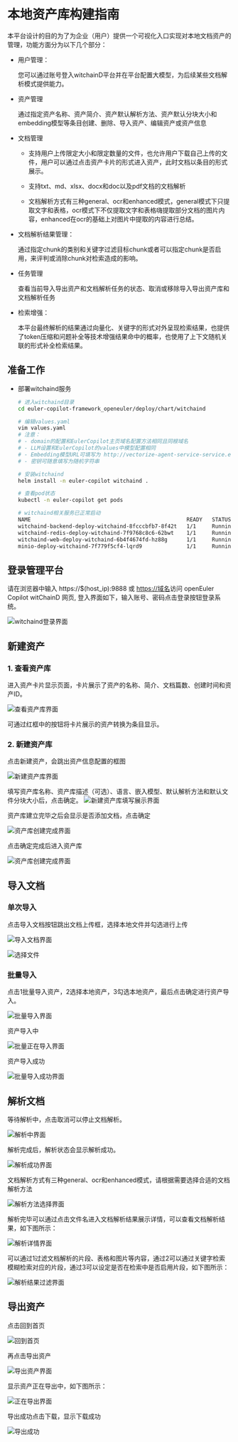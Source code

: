 # 本地资产库构建指南

本平台设计的目的为了为企业（用户）提供一个可视化入口实现对本地文档资产的管理，功能方面分为以下几个部分：
- 用户管理：
  
  您可以通过账号登入witchainD平台并在平台配置大模型，为后续某些文档解析模式提供能力。
- 资产管理
  
  通过指定资产名称、资产简介、资产默认解析方法、资产默认分块大小和embedding模型等条目创建、删除、导入资产、编辑资产或资产信息
- 文档管理
  
  - 支持用户上传限定大小和限定数量的文件，也允许用户下载自己上传的文件，用户可以通过点击资产卡片的形式进入资产，此时文档以条目的形式展示。

  - 支持txt、md、xlsx、docx和doc以及pdf文档的文档解析
  - 文档解析方式有三种general、ocr和enhanced模式，general模式下只提取文字和表格，ocr模式下不仅提取文字和表格嗨提取部分文档的图片内容，enhanced在ocr的基础上对图片中提取的内容进行总结。

- 文档解析结果管理：
  
  通过指定chunk的类别和关键字过滤目标chunk或者可以指定chunk是否启用，来评判或消除chunk对检索造成的影响。
- 任务管理
  
  查看当前导入导出资产和文档解析任务的状态、取消或移除导入导出资产库和文档解析任务
- 检索增强：
  
  本平台最终解析的结果通过向量化、关键字的形式对外呈现检索结果，也提供了token压缩和问题补全等技术增强结果命中的概率，也使用了上下文随机关联的形式补全检索结果。
## 准备工作

- 部署witchaind服务
  
  ```bash
  # 进入witchaind目录
  cd euler-copilot-framework_openeuler/deploy/chart/witchaind
  ```
  ```bash
  # 编辑values.yaml
  vim values.yaml
  # 注意：
  # - domain的配置和EulerCopilot主页域名配置方法相同且同根域名
  # - LLM设置和EulerCopilot的values中模型配置相同
  # - Embedding模型URL可填写为 http://vectorize-agent-service-service.euler-copilot.svc.cluster.local:8001/embedding或查看Embedding模型的服务IP后填写
  # - 密钥可随意填写为随机字符串
  ```
  ```bash
  # 安装witchaind
  helm install -n euler-copilot witchaind .
  ```

  ```bash
  # 查看pod状态
  kubectl -n euler-copilot get pods
  ```
  ```bash
  # witchaind相关服务已正常启动
  NAME                                                 READY   STATUS    RESTARTS   AGE
  witchaind-backend-deploy-witchaind-8fcccbfb7-8f42t   1/1     Running   0          3d1h
  witchaind-redis-deploy-witchaind-7f9768c8c6-62bwt    1/1     Running   0          3d1h
  witchaind-web-deploy-witchaind-6b4f4674fd-hz88g      1/1     Running   0          3d1h
  minio-deploy-witchaind-7f779f5cf4-lqrd9              1/1     Running   0          3d1h
  ```

## 登录管理平台

请在浏览器中输入 https://$(host_ip):9888 或 <https://域名>访问 openEuler Copilot witChainD 网页,
登入界面如下，输入账号、密码点击登录按钮登录系统。

![witchaind登录界面](./pictures/witChainD/witchaind登录界面.png)

## 新建资产

### 1. 查看资产库
进入资产卡片显示页面，卡片展示了资产的名称、简介、文档篇数、创建时间和资产ID。

![查看资产库界面](./pictures/witChainD/查看资产库界面.png)

可通过红框中的按钮将卡片展示的资产转换为条目显示。

### 2. 新建资产库
点击新建资产，会跳出资产信息配置的框图

![新建资产库界面](./pictures/witChainD/新建资产库界面.png)

填写资产库名称、资产库描述（可选）、语言、嵌入模型、默认解析方法和默认文件分块大小后，点击确定。
![新建资产库填写展示界面](./pictures/witChainD/新建资产库填写展示界面.png)

资产库建立完毕之后会显示是否添加文档，点击确定

![资产库创建完成界面](./pictures/witChainD/资产库创建完成界面.png)

点击确定完成后进入资产库

![资产库创建完成界面](./pictures/witChainD/进入资产库界面.png)

## 导入文档

### 单次导入

点击导入文档按钮跳出文档上传框，选择本地文件并勾选进行上传

![导入文档界面](./pictures/witChainD/导入文档界面.png)

![选择文件](./pictures/witChainD/选择文件.png)

### 批量导入

点击1批量导入资产，2选择本地资产，3勾选本地资产，最后点击确定进行资产导入。

![批量导入界面](./pictures/witChainD/批量导入界面.png)

资产导入中

![批量正在导入界面](./pictures/witChainD/批量正在导入界面.png)

资产导入成功

![批量导入成功界面](./pictures/witChainD/批量导入成功界面.png)


## 解析文档

等待解析中，点击取消可以停止文档解析。

![解析中界面](./pictures/witChainD/解析中界面.png)

解析完成后，解析状态会显示解析成功。

![解析成功界面](./pictures/witChainD/解析成功界面.png)

文档解析方式有三种general、ocr和enhanced模式，请根据需要选择合适的文档解析方法

![解析方法选择界面](./pictures/witChainD/解析方法选择界面.png)

解析完毕可以通过点击文件名进入文档解析结果展示详情，可以查看文档解析结果，如下图所示：

![解析详情界面](./pictures/witChainD/解析详情界面.png)

可以通过1过滤文档解析的片段、表格和图片等内容，通过2可以通过关键字检索模糊检索对应的片段，通过3可以设定是否在检索中是否启用片段，如下图所示：

![解析结果过滤界面](./pictures/witChainD/解析结果过滤界面.png)

## 导出资产

点击回到首页

![回到首页](./pictures/witChainD/回到首页.png)

再点击导出资产

![导出资产界面](./pictures/witChainD/导出资产界面.png)

显示资产正在导出中，如下图所示：

![正在导出界面](./pictures/witChainD/正在导出界面.png)

导出成功点击下载，显示下载成功

![导出成功](./pictures/witChainD/导出成功.png)